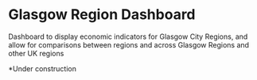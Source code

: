 # Glasgow Region Dashboard
Dashboard to display economic indicators for Glasgow City Regions, and allow for comparisons between regions and across Glasgow Regions and other UK regions

*Under construction

